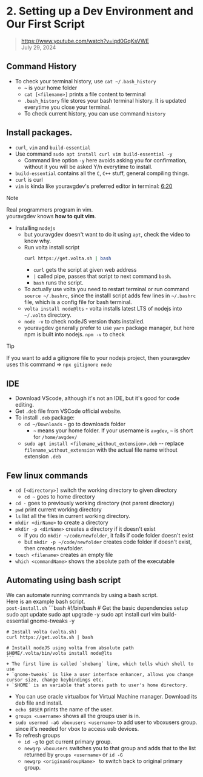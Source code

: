 # 2. Setting up a Dev Environment and Our First Script

> https://www.youtube.com/watch?v=iqd0GqKsVWE  
> July 29, 2024  

## Command History
+ To check your terminal history, use `cat ~/.bash_history`
	+ `~` is your home folder
	+ `cat [<filename>]` prints a file content to terminal
	+ `.bash_history` file stores your bash terminal history. It is updated everytime you close your terminal.
	+ To check current history, you can use command `history`

## Install packages.
+ `curl`, `vim` and `build-essential`
+ Use command `sudo apt install curl vim build-essential -y`
	+ Command line option `-y` here avoids asking you for confirmation, without it you will be asked Y/n everytime to install.
+ `build-essential` contains all the `C`, `C++` stuff, general compiling things.
+ `curl` is curl
+ `vim` is kinda like youravgdev's preferred editor in terminal: [6:20](https://youtu.be/iqd0GqKsVWE?t=379)

> [!NOTE]  
> Real programmers program in vim.  
> youravgdev knows **how to quit vim**.

+ Installing `nodejs`
	+ but youravgdev doesn't want to do it using `apt`, check the video to know why.
	+ Run volta install script
		```sh
		curl https://get.volta.sh | bash
		```
		+ `curl` gets the script at given web address
		+ `|` called pipe, passes that script to next command `bash`.
		+ `bash` runs the script.
	+ To actually use volta you need to restart terminal or run command `source ~/.bashrc`, since the installl script adds few lines in `~/.bashrc` file, which is a config file for bash terminal.
	+ `volta install node@lts` - volta installs latest LTS of nodejs into `~/.volta` directory.
	+ `node -v` to check nodeJS version thats installed.
	+ youravgdev generally prefer to use `yarn` package manager, but here npm is built into nodejs. `npm -v` to check

> [!TIP]  
> If you want to add a gitignore file to your nodejs project, then youravgdev uses this command &rArr; `npx gitignore node`

## **IDE**  
+ Download VScode, although it's not an IDE, but it's good for code editing.  
+ Get `.deb` file from VSCode official website.
+ To install `.deb` package:
	+ `cd ~/Downloads` - go to downloads folder
		+ `~` means your home folder. If your username is `avgdev`, `~` is short for `/home/avgdev/`
	+ `sudo apt install <filename_without_extension>.deb` -- replace `filename_without_extension` with the actual file name without extension `.deb`

## Few linux commands  
+ `cd [<directory>]` switch the working directory to given directory  
	+ `cd ~` goes to home directory
+ `cd -` goes to previously working directory (not parent directory)
+ `pwd` print current working directory  
+ `ls` list all the files in current working directory.
+ `mkdir <dirName>` to create a directory
+ `mkdir -p <dirName>` creates a directory if it doesn't exist
	+ if you do `mkdir ~/code/newfolder`, it fails if code folder doesn't exist
	+ but `mkdir -p ~/code/newfolder` creates code folder if doesn't exist, then creates newfolder.
+ `touch <filename>` creates an empty file
+ `which <commandName>` shows the absolute path of the executable

## **Automating using bash script**  
We can automate running commands by using a bash script.  
Here is an example bash script.  
	`post-install.sh`
	```bash
	#!/bin/bash
	# Get the basic dependencies setup
	sudo apt update
	sudo apt upgrade -y
	sudo apt install curl vim build-essential gnome-tweaks -y

	# Install volta (volta.sh)
	curl https://get.volta.sh | bash

	# Install nodeJS using volta from absolute path
	$HOME/.volta/bin/volta install node@lts
	```
	+ The first line is called `shebang` line, which tells which shell to use
	+ `gnome-tweaks` is like a user interface enhancer, allows you change cursor size, change keybindings etc.
	+ `$HOME` is an variable that stores path to user's home directory.
+ You can use oracle virtualbox for Virtual Machine manager. Download its deb file and install.
+ `echo $USER` prints the name of the user.
+ `groups <username>` shows all the groups user is in.
+ `sudo usermod -aG vboxusers <username>` to add user to vboxusers group. since it's needed for vbox to access usb devices.
+ To refresh groups
	+ `id -g` to get current primary group.
	+ `newgrp vboxusers` switches you to that group and adds that to the list returned by `groups <username>` or `id -G`
	+ `newgrp <originamGroupName> ` to switch back to original primary group.
